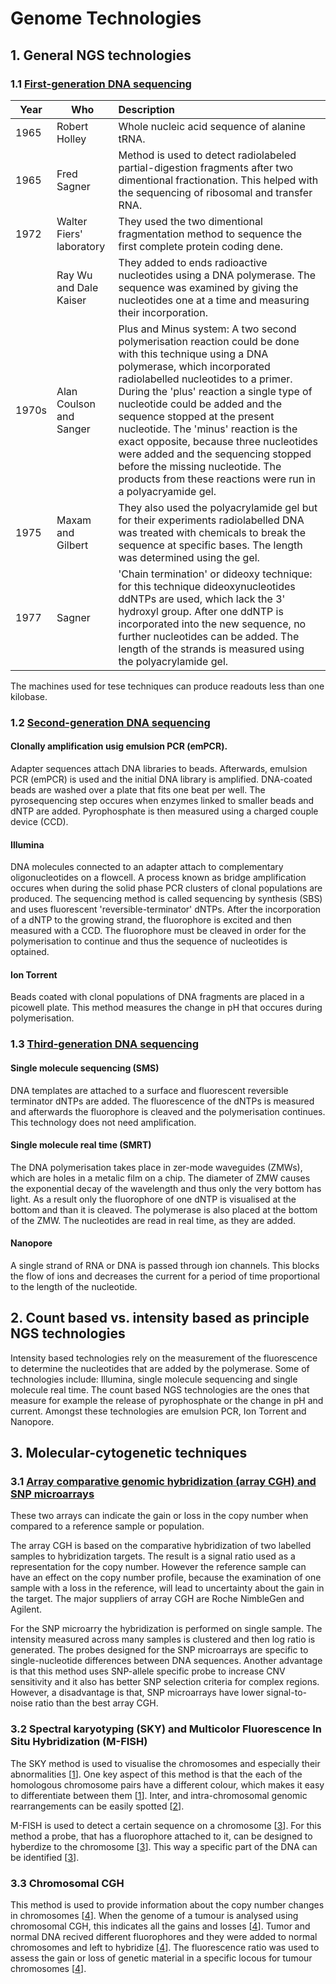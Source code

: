 # Genome Technologies

## 1. General NGS technologies

### 1.1 [First-generation DNA sequencing](https://internal.baudisgroup.org/pdf/2016-01-15___Heather_and_Chain__The-sequence-of-sequencers__Genomics.pdf)

|Year | Who | Description |
|-----|-----|:------------|
|1965|Robert Holley|Whole nucleic acid sequence of alanine tRNA.|
|1965|Fred Sagner|Method is used to detect radiolabeled partial-digestion fragments after two dimentional fractionation. This helped with the sequencing of ribosomal and transfer RNA.|
|1972|Walter Fiers' laboratory|They used the two dimentional fragmentation method to sequence the first complete protein coding dene.|
||Ray Wu and Dale Kaiser|They added to ends radioactive nucleotides using a DNA polymerase. The sequence was examined by giving the nucleotides one at a time and measuring their incorporation.|
|1970s|Alan Coulson and Sanger|Plus and Minus system: A two second polymerisation reaction could be done with this technique using a DNA polymerase, which incorporated radiolabelled nucleotides to a primer. During the 'plus' reaction a single type of nucleotide could be added and the sequence stopped at the present nucleotide. The 'minus' reaction is the exact opposite, because three nucleotides were added and the sequencing stopped before the missing nucleotide. The products from these reactions were run in a polyacryamide gel.|
|1975|Maxam and Gilbert|They also used the polyacrylamide gel but for their experiments radiolabelled DNA was treated with chemicals to break the sequence at specific bases. The length was determined using the gel.|
|1977|Sagner|'Chain termination' or dideoxy technique: for this technique dideoxynucleotides ddNTPs are used, which lack the 3' hydroxyl group. After one ddNTP is incorporated into the new sequence, no further nucleotides can be added. The length of the strands is measured using the polyacrylamide gel.|

The machines used for tese techniques can produce readouts less than one kilobase.

### 1.2 [Second-generation DNA sequencing](https://internal.baudisgroup.org/pdf/2016-01-15___Heather_and_Chain__The-sequence-of-sequencers__Genomics.pdf)

#### Clonally amplification usig emulsion PCR (emPCR).

Adapter sequences attach DNA libraries to beads. Afterwards, emulsion PCR (emPCR) is used and the initial DNA library is amplified. DNA-coated beads are washed over a plate that fits one beat per well. The pyrosequencing step occures when enzymes linked to smaller beads and dNTP are added. Pyrophosphate is then measured using a charged couple device (CCD).

#### Illumina

DNA molecules connected to an adapter attach to complementary oligonucleotides on a flowcell. A process known as bridge amplification occures when during the solid phase PCR clusters of clonal populations are produced. The sequencing method is called sequencing by synthesis (SBS) and uses fluorescent 'reversible-terminator' dNTPs. After the incorporation of a dNTP to the growing strand, the fluorophore is excited and then measured with a CCD. The fluorophore must be cleaved in order for the polymerisation to continue and thus the sequence of nucleotides is optained.  

#### Ion Torrent

Beads coated with clonal populations of DNA fragments are placed in a picowell plate. This method measures the change in pH that occures during polymerisation.


### 1.3 [Third-generation DNA sequencing](https://internal.baudisgroup.org/pdf/2016-01-15___Heather_and_Chain__The-sequence-of-sequencers__Genomics.pdf)

#### Single molecule sequencing (SMS)
DNA templates are attached to a surface and fluorescent reversible terminator dNTPs are added. The fluorescence of the dNTPs is measured and afterwards the fluorophore is cleaved and the polymerisation continues. This technology does not need amplification.

#### Single molecule real time (SMRT)

The DNA polymerisation takes place in zer-mode waveguides (ZMWs), which are holes in a metalic film on a chip. The diameter of ZMW causes the exponential decay of the wavelength and thus only the very bottom has light. As a result only the fluorophore of one dNTP is visualised at the bottom and than it is cleaved. The polymerase is also placed at the bottom of the ZMW. The nucleotides are read in real time, as they are added.  

#### Nanopore

A single strand of RNA or DNA is passed through ion channels. This blocks the flow of ions and decreases the current for a period of time proportional to the length of the nucleotide.


## 2. Count based vs. intensity based as principle NGS technologies

Intensity based technologies rely on the measurement of the fluorescence to determine the nucleotides that are added by the polymerase. Some of technologies include: Illumina, single molecule sequencing and single molecule real time. The count based NGS technologies are the ones that measure for example the release of pyrophosphate or the change in pH and current. Amongst these technologies are emulsion PCR, Ion Torrent and Nanopore.

## 3. Molecular-cytogenetic techniques

### 3.1 [Array comparative genomic hybridization (array CGH) and SNP microarrays](https://internal.baudisgroup.org/pdf/2011-05-12___Eichler_et_al__Review_structural_variations_arrays__NatRevGen.pdf)

These two arrays can indicate the gain or loss in the copy number when compared to a reference sample or population. 

The array CGH is based on the comparative hybridization of two labelled samples to hybridization targets. The result is a signal ratio used as a representation for the copy number. However the reference sample can have an effect on the copy number profile, because the examination of one sample with a loss in the reference, will lead to uncertainty about the gain in the target. The major suppliers of array CGH are Roche NimbleGen and Agilent. 

For the SNP microarry the hybridization is performed on single sample. The intensity measured across many samples is clustered and then log ratio is generated. The probes designed for the SNP microarrays are specific to single-nucleotide differences between DNA sequences. Another advantage is that this method uses SNP-allele specific probe to increase CNV sensitivity and it also has better SNP selection criteria for complex regions. However, a disadvantage is that, SNP microarrays have lower signal-to-noise ratio than the best array CGH.

### 3.2 Spectral karyotyping (SKY) and Multicolor Fluorescence In Situ Hybridization (M-FISH)

The SKY method is used to visualise the chromosomes and especially their abnormalities [[1]]. One key aspect of this method is that the each of the homologous chromosome pairs have a different colour, which makes it easy to differentiate between them [[1]]. Inter, and intra-chromosomal genomic rearrangements can be easily spotted [[2]]. 

M-FISH is used to detect a certain sequence on a chromosome [[3]]. For this method a probe, that has a fluorophore attached to it, can be designed to hyberdize to the chromosome [[3]]. This way a specific part of the DNA can be identified [[3]]. 

[1]: https://www.genome.gov/genetics-glossary/Spectral-Karyotype#:~:text=Spectral%20karyotype%20(SKY)%20is%20a,compared%20with%20a%20conventional%20karyotype.
[2]: https://www.sciencedirect.com/topics/biochemistry-genetics-and-molecular-biology/spectral-karyotyping
[3]: https://www.genome.gov/genetics-glossary/Fluorescence-In-Situ-Hybridization#:~:text=%E2%80%8BFluorescence%20In%20Situ%20Hybridization%20(FISH)&text=Fluorescence%20in%20situ%20hybridization%20(FISH)%20is%20a%20laboratory%20technique%20for,fluorescent%20molecule%20attached%20to%20it.

### 3.3 Chromosomal CGH

This method is used to provide information about the copy number changes in chromosomes [[4]]. When the genome of a tumour is analysed using chromosomal CGH, this indicates all the gains and losses [[4]]. Tumor and normal DNA recived different fluorophores and they were added to normal chromosomes and left to hybridize [[4]]. The fluorescence ratio was used to assess the gain or loss of genetic material in a specific locous for tumour chromosomes [[4]]. 

[4]: https://www.ncbi.nlm.nih.gov/pmc/articles/PMC395705/

